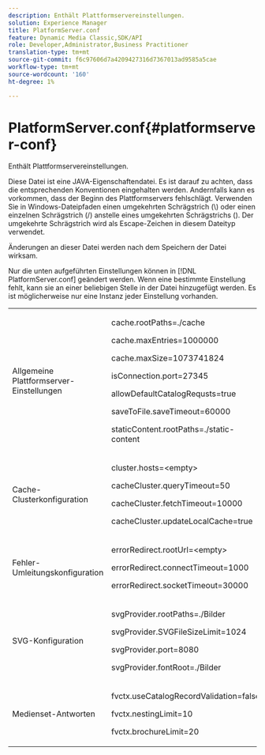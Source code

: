 ```yaml
---
description: Enthält Plattformservereinstellungen.
solution: Experience Manager
title: PlatformServer.conf
feature: Dynamic Media Classic,SDK/API
role: Developer,Administrator,Business Practitioner
translation-type: tm+mt
source-git-commit: f6c97606d7a4209427316d7367013ad9585a5cae
workflow-type: tm+mt
source-wordcount: '160'
ht-degree: 1%

---
```



# PlatformServer.conf{#platformserver-conf}

Enthält Plattformservereinstellungen.

Diese Datei ist eine JAVA-Eigenschaftendatei. Es ist darauf zu achten, dass die entsprechenden Konventionen eingehalten werden. Andernfalls kann es vorkommen, dass der Beginn des Plattformservers fehlschlägt. Verwenden Sie in Windows-Dateipfaden einen umgekehrten Schrägstrich (\\) oder einen einzelnen Schrägstrich (/) anstelle eines umgekehrten Schrägstrichs (\). Der umgekehrte Schrägstrich wird als Escape-Zeichen in diesem Dateityp verwendet.

Änderungen an dieser Datei werden nach dem Speichern der Datei wirksam.

Nur die unten aufgeführten Einstellungen können in [!DNL PlatformServer.conf] geändert werden. Wenn eine bestimmte Einstellung fehlt, kann sie an einer beliebigen Stelle in der Datei hinzugefügt werden. Es ist möglicherweise nur eine Instanz jeder Einstellung vorhanden.

<table id="simpletable_38244750F50A46E5B0077F5F860B125C"> 
 <tr class="strow"> 
  <td class="stentry"> <p>Allgemeine Plattformserver-Einstellungen </p> </td> 
  <td class="stentry"> <p> <span class="codeph"> cache.rootPaths=./cache </span> </p> <p> <span class="codeph"> cache.maxEntries=1000000  </span> </p> <p> <span class="codeph"> cache.maxSize=1073741824  </span> </p> <p> <span class="codeph"> isConnection.port=27345  </span> </p> <p> <span class="codeph"> allowDefaultCatalogRequsts=true  </span> </p> <p> <span class="codeph"> saveToFile.saveTimeout=60000  </span> </p> <p> <span class="codeph"> staticContent.rootPaths=./static-content </span> </p> </td> 
 </tr> 
 <tr class="strow"> 
  <td class="stentry"> <p>Cache-Clusterkonfiguration </p> </td> 
  <td class="stentry"> <p> <span class="codeph"> cluster.hosts=&lt;empty&gt; </span> </p> <p> <span class="codeph"> cacheCluster.queryTimeout=50  </span> </p> <p> <span class="codeph"> cacheCluster.fetchTimeout=10000  </span> </p> <p> <span class="codeph"> cacheCluster.updateLocalCache=true  </span> </p> </td> 
 </tr> 
 <tr class="strow"> 
  <td class="stentry"> <p>Fehler-Umleitungskonfiguration </p> </td> 
  <td class="stentry"> <p> <span class="codeph"> errorRedirect.rootUrl=&lt;empty&gt; </span> </p> <p> <span class="codeph"> errorRedirect.connectTimeout=1000  </span> </p> <p> <span class="codeph"> errorRedirect.socketTimeout=30000  </span> </p> </td> 
 </tr> 
 <tr class="strow"> 
  <td class="stentry"> <p>SVG-Konfiguration </p> </td> 
  <td class="stentry"> <p> <span class="codeph"> svgProvider.rootPaths=./Bilder </span> </p> <p> <span class="codeph"> svgProvider.SVGFileSizeLimit=1024  </span> </p> <p> <span class="codeph"> svgProvider.port=8080  </span> </p> <p> <span class="codeph"> svgProvider.fontRoot=./Bilder </span> </p> </td> 
 </tr> 
 <tr class="strow"> 
  <td class="stentry"> <p>Medienset-Antworten </p> </td> 
  <td class="stentry"> <p> <span class="codeph"> fvctx.useCatalogRecordValidation=false  </span> </p> <p> <span class="codeph"> fvctx.nestingLimit=10  </span> </p> <p> <span class="codeph"> fvctx.brochureLimit=20  </span> </p> </td> 
 </tr> 
</table>

